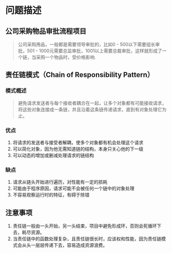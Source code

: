# 问题描述

## 公司采购物品审批流程项目

> 公司采购用品，一般都是需要领导审批的，比如0 - 500以下需要组长审批，501 - 1000元需要总监审批，1001以上需要总裁审批，这样就形成了一个链，当采购一个物品时，受价格影响.

## 责任链模式（Chain of Responsibility Pattern）

### 模式概述

> 避免请求发送者与每个接收者耦合在一起，让多个对象都有可能接收请求，将这些对象连接成一条链，并且沿着这条链传递请求，直到有对象处理它为止。

### 优点
1. 将请求的发送者与接受者解耦，使多个对象都有机会处理这个请求
2. 可以简化对象，因为他无需知道链的结构，本身只关心他的下一级
3. 可以动态的增加或删减处理请求的链结构

### 缺点
1. 请求从链头开始进行遍历，对性能有一定的损耗
2. 可能由于程序原因，请求可能不会被任何一个链中的对象处理
3. 不容易观察运行时的特征，有碍于除错

## 注意事项
1. 责任链一般由一头开始，另一头结束，项目中避免形成环，否则会死循环下去，耗尽资源。
2. 当责任链中的函数处理复杂，且责任链很长时，应该权和性能，因为责任链模式会从头一层层传递下去，容易造成资源浪费。